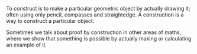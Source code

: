 To construct is to make a particular geometric object by actually
drawing it; often using only pencil, compasses and straightedge. A
construction is a way to construct a particular object.

Sometimes we talk about proof by construction in other areas of maths,
where we show that something is possible by actually making or
calculating an example of it.
